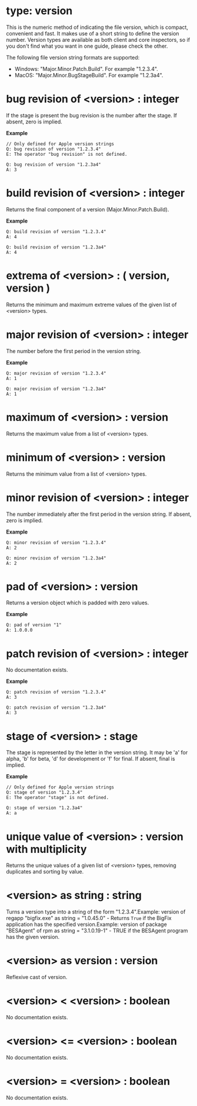 # type: version

This is the numeric method of indicating the file version, which is compact, convenient and fast. It makes use of a short string to define the version number. Version types are available as both client and core inspectors, so if you don&#39;t find what you want in one guide, please check the other.

The following file version string formats are supported:

- Windows: "Major.Minor.Patch.Build". For example "1.2.3.4".
- MacOS: "Major.Minor.BugStageBuild". For example "1.2.3a4".

# bug revision of &lt;version&gt; : integer

If the stage is present the bug revision is the number after the stage. If absent, zero is implied.

<strong>Example</strong>
```
// Only defined for Apple version strings
Q: bug revision of version "1.2.3.4"
E: The operator "bug revision" is not defined.

Q: bug revision of version "1.2.3a4"
A: 3
```

# build revision of &lt;version&gt; : integer

Returns the final component of a version (Major.Minor.Patch.Build).

<strong>Example</strong>
```
Q: build revision of version "1.2.3.4"
A: 4

Q: build revision of version "1.2.3a4"
A: 4
```

# extrema of &lt;version&gt; : ( version, version )

Returns the minimum and maximum extreme values of the given list of &lt;version&gt; types.

# major revision of &lt;version&gt; : integer

The number before the first period in the version string.

<strong>Example</strong>
```
Q: major revision of version "1.2.3.4"
A: 1

Q: major revision of version "1.2.3a4"
A: 1
```

# maximum of &lt;version&gt; : version

Returns the maximum value from a list of &lt;version&gt; types.

# minimum of &lt;version&gt; : version

Returns the minimum value from a list of &lt;version&gt; types.

# minor revision of &lt;version&gt; : integer

The number immediately after the first period in the version string. If absent, zero is implied.

<strong>Example</strong>
```
Q: minor revision of version "1.2.3.4"
A: 2

Q: minor revision of version "1.2.3a4"
A: 2
```

# pad of &lt;version&gt; : version

Returns a version object which is padded with zero values.

<strong>Example</strong>
```
Q: pad of version "1"
A: 1.0.0.0
```

# patch revision of &lt;version&gt; : integer

No documentation exists.

<strong>Example</strong>
```
Q: patch revision of version "1.2.3.4"
A: 3

Q: patch revision of version "1.2.3a4"
A: 3
```

# stage of &lt;version&gt; : stage

The stage is represented by the letter in the version string. It may be &#39;a&#39; for alpha, &#39;b&#39; for beta, &#39;d&#39; for development or &#39;f&#39; for final. If absent, final is implied.

<strong>Example</strong>
```
// Only defined for Apple version strings
Q: stage of version "1.2.3.4"
E: The operator "stage" is not defined.

Q: stage of version "1.2.3a4"
A: a
```

# unique value of &lt;version&gt; : version with multiplicity

Returns the unique values of a given list of &lt;version&gt; types, removing duplicates and sorting by value.

# &lt;version&gt; as string : string

Turns a version type into a string of the form "1.2.3.4".Example: version of regapp "bigfix.exe" as string = "1.0.45.0" - Returns `True` if the BigFix application has the specified version.Example: version of package "BESAgent" of rpm as string = "3.1.0.19-1" - TRUE if the BESAgent program has the given version.

# &lt;version&gt; as version : version

Reflexive cast of version.

# &lt;version&gt; &lt; &lt;version&gt; : boolean

No documentation exists.

# &lt;version&gt; &lt;= &lt;version&gt; : boolean

No documentation exists.

# &lt;version&gt; = &lt;version&gt; : boolean

No documentation exists.
